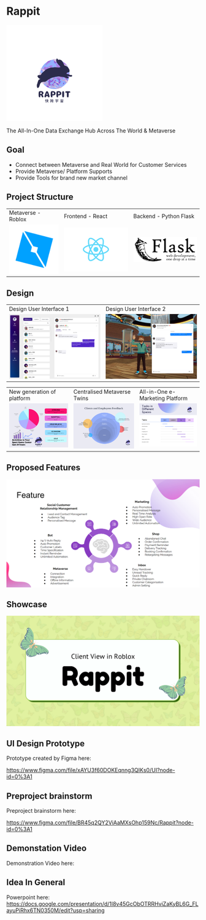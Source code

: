 # Rappit 

<img src="prototypes/Navy_Logo_2.png" width="250" height="250" >

The All-In-One Data Exchange Hub Across The World & Metaverse 

## Goal
               
- Connect between Metaverse and Real World for Customer Services
- Provide Metaverse/ Platform Supports
- Provide Tools for brand new market channel

## Project Structure

<table>
  <tr>
	  <td>Metaverse - Roblox</td>
	  <td>Frontend - React</td>
	  <td>Backend - Python Flask</td>
  </tr>
  <tr>
	  <td valign="middle"><img src="prototypes/roblox.png">
	  <td valign="middle"><img src="prototypes/react.png">
	  <td valign="middle"><img src="prototypes/flask.png">
</table>


## Design
<table>
  <tr>
	  <td>Design User Interface 1</td>
	  <td>Design User Interface 2</td>
  </tr>
  <tr>
	  <td valign="top"><img src="prototypes/chat.png">
	  <td valign="top"><img src="prototypes/Metaverse.png" >
</table>



<table>
  <tr>
	 <td>New generation of platform </td>
	 <td>Centralised Metaverse Twins</td>
	 <td>All-in-One e-Marketing Platform</td>
	 
  </tr>
  <tr>
    <td valign="top"><img src="prototypes/budget1.png" ></td>
    <td valign="top"><img src="prototypes/budget2.png" ></td>
    <td valign="top"><img src="prototypes/budget3.png" ></td>
  </tr>
<table>

## Proposed Features
<img src="prototypes/features.png">

## Showcase

[![Click Here!](/prototypes/Helene.png)](https://www.youtube.com/watch?v=OEHn7vauGBo)	
	
## UI Design Prototype
	
Prototype created by Figma here:
  
https://www.figma.com/file/xAYU3f60DOKEqnng3QIKs0/UI?node-id=0%3A1
	
## Preproject brainstorm
	
Preproject brainstorm here:
  
https://www.figma.com/file/BR45q2QY2ViAaMXsOhp159Nc/Rappit?node-id=0%3A1

## Demonstation Video
	
Demonstration Video here:




## Idea In General

Powerpoint here:
  https://docs.google.com/presentation/d/1l8v45GcObOTRRHviZaKyBL6G_FLayuPiRhx6TN0350M/edit?usp=sharing
